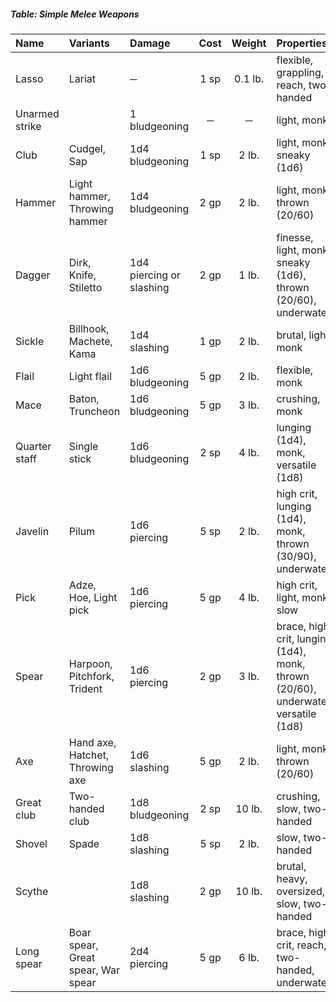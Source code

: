 ##### Table: Simple Melee Weapons
| Name           | Variants | Damage | Cost  | Weight  | Properties |
|:---------------|:---------|:-------|:-----:|:-------:|:-----------|
| Lasso | Lariat | ─ | 1 sp | 0.1 lb. | flexible, grappling, reach, two-handed |
| Unarmed strike | | 1 bludgeoning | ─ | ─ | light, monk |
| Club | Cudgel, Sap | 1d4 bludgeoning | 1 sp | 2 lb. | light, monk, sneaky (1d6) |
| Hammer | Light hammer, Throwing hammer | 1d4 bludgeoning | 2 gp | 2 lb. | light, monk, thrown (20/60) |
| Dagger | Dirk, Knife, Stiletto | 1d4 piercing or slashing | 2 gp | 1 lb. | finesse, light, monk, sneaky (1d6), thrown (20/60), underwater |
| Sickle | Billhook, Machete, Kama | 1d4 slashing | 1 gp | 2 lb. | brutal, light, monk |
| Flail | Light flail | 1d6 bludgeoning | 5 gp | 2 lb. | flexible, monk |
| Mace | Baton, Truncheon | 1d6 bludgeoning | 5 gp | 3 lb. | crushing, monk |
| Quarter staff | Single stick | 1d6 bludgeoning | 2 sp | 4 lb. | lunging (1d4), monk, versatile (1d8) |
| Javelin | Pilum | 1d6 piercing | 5 sp | 2 lb. | high crit, lunging (1d4), monk, thrown (30/90), underwater |
| Pick | Adze, Hoe, Light pick | 1d6 piercing | 5 gp | 4 lb. | high crit, light, monk, slow |
| Spear | Harpoon, Pitchfork, Trident | 1d6 piercing | 2 gp | 3 lb. | brace, high crit, lunging (1d4), monk, thrown (20/60), underwater, versatile (1d8) |
| Axe | Hand axe, Hatchet, Throwing axe | 1d6 slashing | 5 gp | 2 lb. | light, monk, thrown (20/60) |
| Great club | Two-handed club | 1d8 bludgeoning | 2 sp | 10 lb. | crushing, slow, two-handed |
| Shovel | Spade | 1d8 slashing | 5 sp | 2 lb. | slow, two-handed |
| Scythe | | 1d8 slashing | 2 gp | 10 lb. | brutal, heavy, oversized, slow, two-handed |
| Long spear | Boar spear, Great spear, War spear | 2d4 piercing | 5 gp | 6 lb. | brace, high crit, reach, two-handed, underwater |
